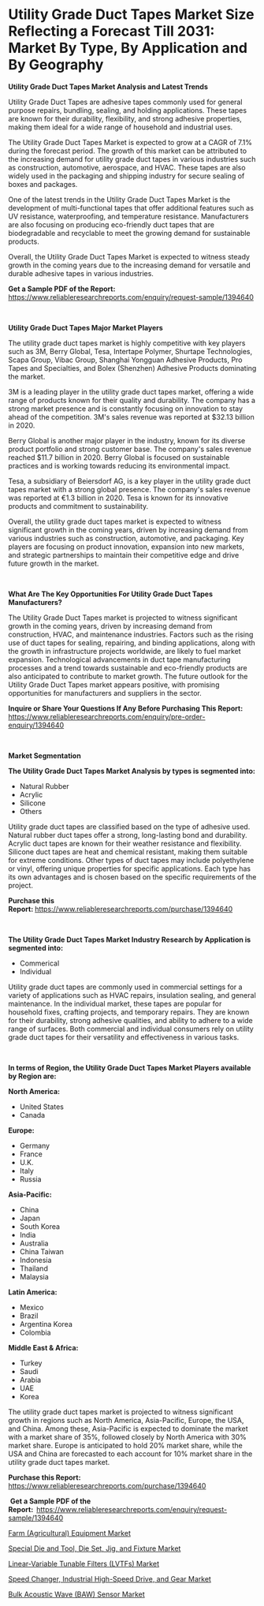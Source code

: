 <p><h1>Utility Grade Duct Tapes Market Size Reflecting a Forecast Till 2031: Market By Type, By Application and By Geography</h1></p><p><strong>Utility Grade Duct Tapes Market Analysis and Latest Trends</strong></p>
<p><p>Utility Grade Duct Tapes are adhesive tapes commonly used for general purpose repairs, bundling, sealing, and holding applications. These tapes are known for their durability, flexibility, and strong adhesive properties, making them ideal for a wide range of household and industrial uses.</p><p>The Utility Grade Duct Tapes Market is expected to grow at a CAGR of 7.1% during the forecast period. The growth of this market can be attributed to the increasing demand for utility grade duct tapes in various industries such as construction, automotive, aerospace, and HVAC. These tapes are also widely used in the packaging and shipping industry for secure sealing of boxes and packages.</p><p>One of the latest trends in the Utility Grade Duct Tapes Market is the development of multi-functional tapes that offer additional features such as UV resistance, waterproofing, and temperature resistance. Manufacturers are also focusing on producing eco-friendly duct tapes that are biodegradable and recyclable to meet the growing demand for sustainable products.</p><p>Overall, the Utility Grade Duct Tapes Market is expected to witness steady growth in the coming years due to the increasing demand for versatile and durable adhesive tapes in various industries.</p></p>
<p><strong>Get a Sample PDF of the Report:&nbsp;</strong> <a href="https://www.reliableresearchreports.com/enquiry/request-sample/1394640">https://www.reliableresearchreports.com/enquiry/request-sample/1394640</a></p>
<p>&nbsp;</p>
<p><strong>Utility Grade Duct Tapes Major Market Players</strong></p>
<p><p>The utility grade duct tapes market is highly competitive with key players such as 3M, Berry Global, Tesa, Intertape Polymer, Shurtape Technologies, Scapa Group, Vibac Group, Shanghai Yongguan Adhesive Products, Pro Tapes and Specialties, and Bolex (Shenzhen) Adhesive Products dominating the market.</p><p>3M is a leading player in the utility grade duct tapes market, offering a wide range of products known for their quality and durability. The company has a strong market presence and is constantly focusing on innovation to stay ahead of the competition. 3M's sales revenue was reported at $32.13 billion in 2020.</p><p>Berry Global is another major player in the industry, known for its diverse product portfolio and strong customer base. The company's sales revenue reached $11.7 billion in 2020. Berry Global is focused on sustainable practices and is working towards reducing its environmental impact.</p><p>Tesa, a subsidiary of Beiersdorf AG, is a key player in the utility grade duct tapes market with a strong global presence. The company's sales revenue was reported at €1.3 billion in 2020. Tesa is known for its innovative products and commitment to sustainability.</p><p>Overall, the utility grade duct tapes market is expected to witness significant growth in the coming years, driven by increasing demand from various industries such as construction, automotive, and packaging. Key players are focusing on product innovation, expansion into new markets, and strategic partnerships to maintain their competitive edge and drive future growth in the market.</p></p>
<p>&nbsp;</p>
<p><strong>What Are The Key Opportunities For Utility Grade Duct Tapes Manufacturers?</strong></p>
<p><p>The Utility Grade Duct Tapes market is projected to witness significant growth in the coming years, driven by increasing demand from construction, HVAC, and maintenance industries. Factors such as the rising use of duct tapes for sealing, repairing, and binding applications, along with the growth in infrastructure projects worldwide, are likely to fuel market expansion. Technological advancements in duct tape manufacturing processes and a trend towards sustainable and eco-friendly products are also anticipated to contribute to market growth. The future outlook for the Utility Grade Duct Tapes market appears positive, with promising opportunities for manufacturers and suppliers in the sector.</p></p>
<p><strong>Inquire or Share Your Questions If Any Before Purchasing This Report:</strong> <a href="https://www.reliableresearchreports.com/enquiry/pre-order-enquiry/1394640">https://www.reliableresearchreports.com/enquiry/pre-order-enquiry/1394640</a></p>
<p>&nbsp;</p>
<p><strong>Market Segmentation</strong></p>
<p><strong>The Utility Grade Duct Tapes Market Analysis by types is segmented into:</strong></p>
<p><ul><li>Natural Rubber</li><li>Acrylic</li><li>Silicone</li><li>Others</li></ul></p>
<p><p>Utility grade duct tapes are classified based on the type of adhesive used. Natural rubber duct tapes offer a strong, long-lasting bond and durability. Acrylic duct tapes are known for their weather resistance and flexibility. Silicone duct tapes are heat and chemical resistant, making them suitable for extreme conditions. Other types of duct tapes may include polyethylene or vinyl, offering unique properties for specific applications. Each type has its own advantages and is chosen based on the specific requirements of the project.</p></p>
<p><strong>Purchase this Report:&nbsp;</strong><a href="https://www.reliableresearchreports.com/purchase/1394640">https://www.reliableresearchreports.com/purchase/1394640</a></p>
<p>&nbsp;</p>
<p><strong>The Utility Grade Duct Tapes Market Industry Research by Application is segmented into:</strong></p>
<p><ul><li>Commerical</li><li>Individual</li></ul></p>
<p><p>Utility grade duct tapes are commonly used in commercial settings for a variety of applications such as HVAC repairs, insulation sealing, and general maintenance. In the individual market, these tapes are popular for household fixes, crafting projects, and temporary repairs. They are known for their durability, strong adhesive qualities, and ability to adhere to a wide range of surfaces. Both commercial and individual consumers rely on utility grade duct tapes for their versatility and effectiveness in various tasks.</p></p>
<p>&nbsp;</p>
<p><strong>In terms of Region, the Utility Grade Duct Tapes Market Players available by Region are:</strong></p>
<p>
    <p> <strong> North America: </strong>
        <ul>
            <li>United States</li>
            <li>Canada</li>
        </ul>
        </p> 
    <p> <strong> Europe: </strong>
        <ul>
            <li>Germany</li>
            <li>France</li>
            <li>U.K.</li>
            <li>Italy</li>
            <li>Russia</li>
        </ul>
        </p> 
    <p> <strong> Asia-Pacific: </strong>
        <ul>
            <li>China</li>
            <li>Japan</li>
            <li>South Korea</li>
            <li>India</li>
            <li>Australia</li>
            <li>China Taiwan</li>
            <li>Indonesia</li>
            <li>Thailand</li>
            <li>Malaysia</li>
        </ul>
        </p> 
    <p> <strong> Latin America: </strong>
        <ul>
            <li>Mexico</li>
            <li>Brazil</li>
            <li>Argentina Korea</li>
            <li>Colombia</li>
        </ul>
        </p> 
    <p> <strong> Middle East & Africa: </strong>
        <ul>
            <li>Turkey</li>
            <li>Saudi</li>
            <li>Arabia</li>
            <li>UAE</li>
            <li>Korea</li>
        </ul>
    </p>
    </p>
<p><p>The utility grade duct tapes market is projected to witness significant growth in regions such as North America, Asia-Pacific, Europe, the USA, and China. Among these, Asia-Pacific is expected to dominate the market with a market share of 35%, followed closely by North America with 30% market share. Europe is anticipated to hold 20% market share, while the USA and China are forecasted to each account for 10% market share in the utility grade duct tapes market.</p></p>
<p><strong>Purchase this Report: </strong><a href="https://www.reliableresearchreports.com/purchase/1394640">https://www.reliableresearchreports.com/purchase/1394640</a></p>
<p>&nbsp;<strong>Get a Sample PDF of the Report:&nbsp;&nbsp;</strong><a href="https://www.reliableresearchreports.com/enquiry/request-sample/1394640">https://www.reliableresearchreports.com/enquiry/request-sample/1394640</a></p>
<p><strong></strong></p>
<p><p><a href="https://medium.com/@nelsonhauck/farm-agricultural-equipment-market-share-evolution-and-market-growth-trends-2024-2031-64223defd0bc">Farm (Agricultural) Equipment Market</a></p><p><a href="https://medium.com/@nelsonhauck/special-die-and-tool-die-set-jig-and-fixture-market-size-and-market-trends-complete-industry-e3094a225f26">Special Die and Tool, Die Set, Jig, and Fixture Market</a></p><p><a href="https://medium.com/@geoanderson1978/linear-variable-tunable-filters-lvtfs-market-comprehensive-assessment-by-type-application-and-d74e71959c5a">Linear-Variable Tunable Filters (LVTFs) Market</a></p><p><a href="https://medium.com/@nelsonhauck/speed-changer-industrial-high-speed-drive-and-gear-market-share-evolution-and-market-growth-426eb13eb916">Speed Changer, Industrial High-Speed Drive, and Gear Market</a></p><p><a href="https://medium.com/@geoanderson1978/bulk-acoustic-wave-baw-sensor-market-insight-market-trends-growth-forecasted-from-2024-to-2031-42739767208f">Bulk Acoustic Wave (BAW) Sensor Market</a></p></p>